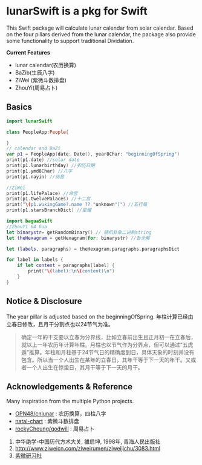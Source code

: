 # lunarSwift is a pkg for Swift
This Swift package will calculate lunar calendar from solar calendar. Based on the four pillars derived from the lunar calendar, the package also provide some functionality to support traditional Dividation.

**Current Features**

- lunar calendar(农历换算)
- BaZib(生辰八字)
- ZiWei (紫微斗数排盘)
- ZhouYi(周易占卜)

## Basics

```Swift
import lunarSwift

class PeopleApp:People{

}
// calendar and BaZi
var p1 = PeopleApp(date: Date(), year8Char: "beginningOfSpring")
print(p1.date) //solar date
print(p1.lunarbirthday) //农历日期
print(p1.ymd8Char) //八字
print(p1.nayin) //纳音

//ZiWei
print(p1.lifePalace) //命宫
print(p1.twelvePalaces) //十二宫
print("\(p1.wuxingGame?.name ?? "unknown")") //五行局
print(p1.starsBranchDict) //星耀

import baguaSwift
//ZhouYi 64 Gua
let binarystr= getRandomBinary() // 随机卦象二进制string
let theHexagram = getHexagram(for: binarystr) //卦全解

let (labels, paragraphs) = theHexagram.paragraphs.paragraphsDict

for label in labels {
    if let content = paragraphs[label] {
        print("\(label):\n\(content)\n")
    }
}

```

## Notice & Disclosure

The year pillar is adjusted based on the beginningOfSpring. 年柱计算已经由立春日修改，且月干分割点也以24节气为准。
>确定一年的干支要以立春为分界线，比如立春前出生且正月初一在立春后，就以上一年农历年计算年柱。月柱也以节气作为分界点，但可以通过“五虎遁”推算。年柱和月柱基于24节气日的精确度到日，具体天象的时刻并没有包含。所以当一个人出生在某年的立春日，其年干等于下一天的年干。又或者一个人出生在惊蛰日，其月干等于下一天的月干。

## Acknowledgements & Reference

Many inspiration from the multiple Python projects.
- [OPN48/cnlunar](https://github.com/OPN48/cnlunar) : 农历换算，四柱八字
- [natal-chart](https://github.com/haibolian/natal-chart) : 紫微斗数排盘
- [rockyCheung/godwill](https://github.com/rockyCheung/godwill) : 周易占卜

1. 中华绝学-中国历代方术大关, 雒启坤, 1998年, 青海人民出版社
2. http://www.ziweicn.com/ziweirumen/ziweijichu/3083.html
3. [紫微研习社](https://www.iztro.com/)
